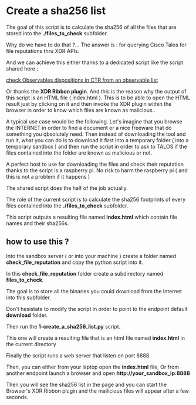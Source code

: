 # Create a sha256 list 

The goal of this script is to calculate the sha256 of all the files that are stored into the **./files_to_check** subfolder.

Why do we have to do that ?... The answer is : for querying Cisco Talos for file reputations thru XDR APIs.

And we can achieve this either thanks to a dedicated script like the script shared here : 

[check Observables dispositions in CTR from an observable list](https://github.com/pcardotatgit/check_observable_dispositions_in_CTR_from_an_observable_list) 

Or thanks the **XDR Ribbon plugin**. And this is the reason why the output of this script is an HTML file ( index.html ). This is to be able to open the HTML result just by clicking on it and then invoke the XDR plugin within the browser in order to know which files are known as malicious..

A typical use case would be the following. Let's imagine that you browse the INTERNET in order to find a document or a nice freeware that do something you qbsolutely need. Then instead of downloading the tool and run it, what you can do is to download it first into a temporary folder ( into a temporary sandbox ) and then run the script in order to ask to TALOS if the files contained into the folder are known as malicious or not.

A perfect host to use for downloading the files and check their reputation thanks to the script is a raspberry pi. No risk to harm the raspberry pi ( and this is not a problem if it happens ) 

The shared script does the half of the job actually.

The role of the current script is to calculate the sha256 footprints of every files contained into the **./files_to_check** subfolder. 

This script outputs a resulting file named **index.html** which contain file names and their sha256s. 

## how to use this ?


Into the sandbox server ( or into your machine ) create a folder named **check_file_reputation** and copy the python script into it.

In this **check_file_reputation** folder create a subdirectory named **files_to_check**.

The goal is to store all the binaries you could download from the Internet into this subfolder.

Don't hesistate to modify the script in order to point to the endpoint default **download** folder.

Then run the **1-create_a_sha256_list.py** script.

This one will create a resulting file that is an html file named **index.html** in the current directory

Finally the script runs a web server that listen on port 8888.

Then, you can either from your laptop open the **index.html** file, Or from another endpoint launch a browser and open **http://your_sandbox_ip:8888**

Then you will see the sha256 list in the page and you can start the Browser's XDR Ribbon plugin and the mailicious files will appear after a few seconds.
